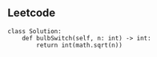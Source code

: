 ## Leetcode
```
class Solution:
    def bulbSwitch(self, n: int) -> int:
        return int(math.sqrt(n))
```
